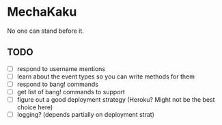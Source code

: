 # MechaKaku

No one can stand before it.


## TODO
- [ ] respond to username mentions
- [ ] learn about the event types so you can write methods for them
- [ ] respond to bang! commands
- [ ] get list of bang! commands to support
- [ ] figure out a good deployment strategy (Heroku? Might not be the best choice here)
- [ ] logging? (depends partially on deployment strat)
